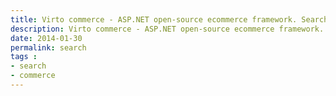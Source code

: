 ```yaml
---
title: Virto commerce - ASP.NET open-source ecommerce framework. Search
description: Virto commerce - ASP.NET open-source ecommerce framework. Search
date: 2014-01-30
permalink: search
tags : 
- search
- commerce
---
```

<article role="main" class="main" id="search">
	<div class="responsive">
		<div id="google-search"></div>
	</div>
</article>